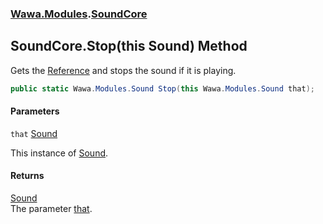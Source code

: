 ### [Wawa.Modules](Wawa.Modules.md 'Wawa.Modules').[SoundCore](SoundCore.md 'Wawa.Modules.SoundCore')

## SoundCore.Stop(this Sound) Method

Gets the [Reference](Sound.Reference.md 'Wawa.Modules.Sound.Reference') and stops the sound if it is playing.

```csharp
public static Wawa.Modules.Sound Stop(this Wawa.Modules.Sound that);
```
#### Parameters

<a name='Wawa.Modules.SoundCore.Stop(thisWawa.Modules.Sound).that'></a>

`that` [Sound](Sound.md 'Wawa.Modules.Sound')

This instance of [Sound](Sound.md 'Wawa.Modules.Sound').

#### Returns
[Sound](Sound.md 'Wawa.Modules.Sound')  
The parameter [that](SoundCore.Stop.NB6k05AtcD3wglbBfzRf7w.md#Wawa.Modules.SoundCore.Stop(thisWawa.Modules.Sound).that 'Wawa.Modules.SoundCore.Stop(this Wawa.Modules.Sound).that').